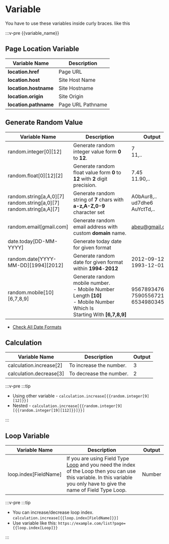 <script setup>
import TodayDate from '../components/TodayDate.vue'
</script>

# Variable

You have to use these variables inside curly braces. like this

:::v-pre
{{variable_name}}

## Page Location Variable

| Variable Name         | Description       |
| --------------------- | ----------------- |
| **location.href**     | Page URL          |
| **location.host**     | Site Host Name    |
| **location.hostname** | Site Hostname     |
| **location.origin**   | Site Origin       |
| **location.pathname** | Page URL Pathname |

## Generate Random Value

| Variable Name                                                                 | Description                                                                                                                 | Output                                   |
| ----------------------------------------------------------------------------- | --------------------------------------------------------------------------------------------------------------------------- | ----------------------------------------- |
| random.integer[0][12]                                                         | Generate random integer value form **0** to **12**.                                                                         | 7 <br> 11,..                              |
| random.float[0][12][2]                                                        | Generate random float value form **0** to **12** with **2** digit precision.                                                | 7.45 <br> 11.90,..                        |
| random.string[a,A,0][7] <br> random.string[a,0][7] <br> random.string[a,A][7] | Generate random string of **7** chars with **a-z,A-Z,0-9** character set                                                    | A0bAur8,.. <br> ud7dhe6 <br> AuYctTd,..   |
| random.email[gmail.com]                                                       | Generate random email address with custom **domain** name.                                                                  | abeu@gmail.com                            |
| date.today[DD-MM-YYYY]                                                        | Generate today date for given format                                                                                        | <TodayDate/>                              |
| random.date[YYYY-MM-DD][1994][2012]                                           | Generate random date for given format within **1994**-**2012**                                                              | 2012-09-12 <br> 1993-12-01,..             |
| random.mobile[10][6,7,8,9]                                                    | Generate random mobile number.<br> - Mobile Number Length **[10]**<br> - Mobile Number Which Is Starting With **[6,7,8,9]** | 9567893476<br>7590556721<br>6534980345,.. |

- [Check All Date Formats](https://day.js.org/docs/en/display/format#list-of-all-available-formats)

## Calculation

| Variable Name           | Description             | Output |
| ----------------------- | ----------------------- | ------- |
| calculation.increase[2] | To increase the number. | 3       |
| calculation.decrease[3] | To decrease the number. | 2       |

:::v-pre
:::tip

- Using other variable - `calculation.increase[{{random.integer[9][12]}}]`
- Nested - `calculation.increase[{{random.integer[9][{{random.integer[19][112]}}]}}]`

:::

## Loop Variable

| Variable Name         | Description                                                                                                                                                                                                | Output |
| --------------------- | ---------------------------------------------------------------------------------------------------------------------------------------------------------------------------------------------------------- | ------- |
| loop.index[FieldName] | If you are using Field Type [Loop](/documentation/field-types/loop) and you need the index of the Loop then you can use this variable. In this variable you only have to give the name of Field Type Loop. |   Number      |

:::v-pre
:::tip

- You can increase/decrease loop index. `calculation.increase[{{loop.index[FieldName]}}]`
- Use variable like this: `https://example.com/list?page={{loop.index[Loop]}}`

:::

